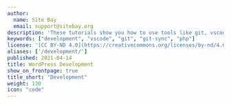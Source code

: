 ```yaml
---
author:
  name: Site Bay
  email: support@sitebay.org
description: 'These tutorials show you how to use tools like git, vscode, and Site Bay''s Git Sync'
keywords: ["development", "vscode", "git", "git-sync", "php"]
license: '[CC BY-ND 4.0](https://creativecommons.org/licenses/by-nd/4.0)'
aliases: ['/development/']
published: 2021-04-14
title: WordPress Development
show_on_frontpage: true
title_short: "Development"
weight: 130
icon: "code"
---
```

